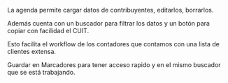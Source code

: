 La agenda permite cargar datos de contribuyentes, editarlos, borrarlos.

Además cuenta con un buscador para filtrar los datos y un botón para copiar con facilidad el CUIT.

Esto facilita el workflow de los contadores que contamos con una lista de clientes extensa. 

Guardar en Marcadores para tener acceso rapido y en el mismo buscador que se está trabajando.
